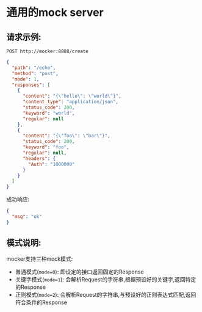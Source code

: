 # 通用的mock server

## 请求示例:

`POST http://mocker:8888/create`

```json
{
  "path": "/echo",
  "method": "post",
  "mode": 1,
  "responses": [
    {
      "content": "{\"hello\": \"world\"}",
      "content_type": "application/json",
      "status_code": 200,
      "keyword": "world",
      "regular": null
    },
    {
      "content": "{\"foo\": \"bar\"}",
      "status_code": 200,
      "keyword": "foo",
      "regular": null,
      "headers": {
        "Auth": "1000000"
      }
    }
  ]
}
```

成功响应:

```json
{
  "msg": "ok"
}
```

## 模式说明:

mocker支持三种mock模式:

- 普通模式(`mode=0`): 即设定的接口返回固定的Response
- 关键字模式(`mode=1`): 会解析Request的字符串,根据预设好的关键字,返回特定的Response
- 正则模式(`mode=2`): 会解析Request的字符串,与预设好的正则表达式匹配,返回符合条件的Response
